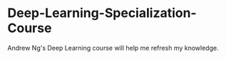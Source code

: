 # Deep-Learning-Specialization-Course
Andrew Ng's Deep Learning course will help me refresh my knowledge.
